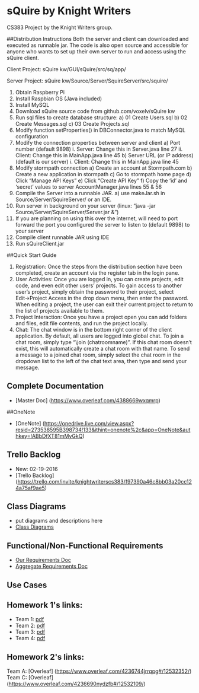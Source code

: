 # sQuire by Knight Writers
CS383 Project by the Knight Writers group.

##Distribution Instructions
Both the server and client can downloaded and executed as runnable jar.
The code is also open source and accessible for anyone who wants to set
up their own server to run and access using the sQuire client.

Client Project: sQuire kw/GUI/sQuire/src/sq/app/

Server Project: sQuire kw/Source/Server/SquireServer/src/squire/

1. Obtain Raspberry Pi
2. Install Raspbian OS (Java included)
3. Install MySQL
4. Download sQuire source code from github.com/voxelv/sQuire kw
5. Run sql files to create database structure:
a) 01 Create Users.sql
b) 02 Create Messages.sql
c) 03 Create Projects.sql
6. Modify function setProperties() in DBConnector.java to match MySQL
configuration
7. Modify the connection properties between server and client
a) Port number (default 9898)
i. Server: Change this in Server.java line 27
ii. Client: Change this in MainApp.java line 45
b) Server URL (or IP address) (default is our server)
i. Client: Change this in MainApp.java line 45
8. Modify stormpath connection
a) Create an account at Stormpath.com
b) Create a new application in stormpath
c) Go to stormpath home page
d) Click “Manage API Keys”
e) Click “Create API Key”
f) Copy the ‘id’ and ‘secret’ values to server AccountManager.java
lines 55 & 56
9. Compile the Server into a runnable JAR.
a) use makeJar.sh in Source/Server/SquireServer/ or an IDE.
10. Run server in background on your server (linux: “java -jar Source/Server/SquireServer/Server.jar
&”)
11. If you are planning on using this over the internet, will need to port
forward the port you configured the server to listen to (default 9898)
to your server
12. Compile client runnable JAR using IDE
13. Run sQuireClient.jar

##Quick Start Guide
1. Registration: 
Once the steps from the distribution section have been completed,
create an account via the register tab in the login pane.
2. User Activities: 
Once you are logged in, you can create projects, edit code, and even
edit other users’ projects. To gain access to another user’s project,
simply obtain the password to their project, select Edit→Project Access
in the drop down menu, then enter the password.
When editing a project, the user can exit their current project to
return to the list of projects available to them.
3. Project Interaction: 
Once you have a project open you can add folders and files, edit file
contents, and run the project locally.
4. Chat: 
The chat window is in the bottom right corner of the client application.
By default, all users are logged into global chat. To join a chat
room, simply type “\join (chatroomname)”. If this chat room doesn’t
exist, this will automatically create a chat room with that name. To
send a message to a joined chat room, simply select the chat room
in the dropdown list to the left of the chat text area, then type and
send your message.

## Complete Documentation
* [Master Doc] (https://www.overleaf.com/4388669wxqmrp)

##OneNote
* [OneNote] (https://onedrive.live.com/view.aspx?resid=273538595B398734!133&ithint=onenote%2c&app=OneNote&authkey=!ABbDfXT81mMyGkQ)

## Trello Backlog
* New: 02-19-2016
* [Trello Backlog] (https://trello.com/invite/knightwriterscs383/f97390a46c8bb03a20cc124a75af9ae5)

## Class Diagrams
* put diagrams and descriptions here
* [Class Diagrams](https://www.overleaf.com/4361110npqmqd)

## Functional/Non-Functional Requirements
* [Our Requirements Doc](https://www.overleaf.com/4286506kvbrwb#/12707218/)
* [Aggregate Requirements Doc](https://www.overleaf.com/4306618jzdznq)

## Use Cases
## Homework 1's links:
* Team 1: [pdf](http://www2.cs.uidaho.edu/~jeffery/courses/383/hw1-team1.pdf)
* Team 2: [pdf](http://www2.cs.uidaho.edu/~jeffery/courses/383/hw1-team2.pdf)
* Team 3: [pdf](http://www2.cs.uidaho.edu/~jeffery/courses/383/hw1-team3.pdf)
* Team 4: [pdf](http://www2.cs.uidaho.edu/~jeffery/courses/383/hw1-team4.pdf)

## Homework 2's links:
Team A: [Overleaf] (https://www.overleaf.com/4236744jrrqpg#/12532352/)
Team C: [Overleaf] (https://www.overleaf.com/4236690nydzfb#/12532109/)

